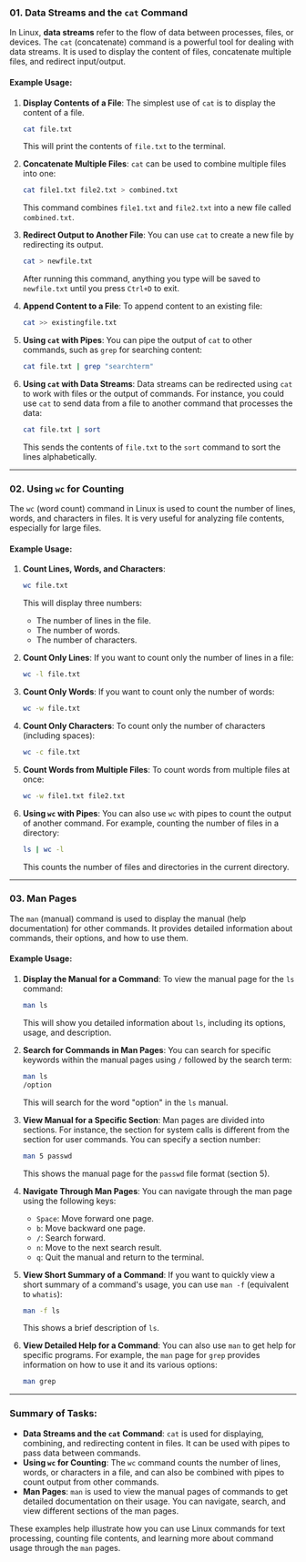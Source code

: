 
### 01. **Data Streams and the `cat` Command**

In Linux, **data streams** refer to the flow of data between processes, files, or devices. The `cat` (concatenate) command is a powerful tool for dealing with data streams. It is used to display the content of files, concatenate multiple files, and redirect input/output.

#### Example Usage:
1. **Display Contents of a File**:
   The simplest use of `cat` is to display the content of a file.
   ```bash
   cat file.txt
   ```
   This will print the contents of `file.txt` to the terminal.

2. **Concatenate Multiple Files**:
   `cat` can be used to combine multiple files into one:
   ```bash
   cat file1.txt file2.txt > combined.txt
   ```
   This command combines `file1.txt` and `file2.txt` into a new file called `combined.txt`.

3. **Redirect Output to Another File**:
   You can use `cat` to create a new file by redirecting its output.
   ```bash
   cat > newfile.txt
   ```
   After running this command, anything you type will be saved to `newfile.txt` until you press `Ctrl+D` to exit.

4. **Append Content to a File**:
   To append content to an existing file:
   ```bash
   cat >> existingfile.txt
   ```

5. **Using `cat` with Pipes**:
   You can pipe the output of `cat` to other commands, such as `grep` for searching content:
   ```bash
   cat file.txt | grep "searchterm"
   ```

6. **Using `cat` with Data Streams**:
   Data streams can be redirected using `cat` to work with files or the output of commands. For instance, you could use `cat` to send data from a file to another command that processes the data:
   ```bash
   cat file.txt | sort
   ```
   This sends the contents of `file.txt` to the `sort` command to sort the lines alphabetically.

---

### 02. **Using `wc` for Counting**

The `wc` (word count) command in Linux is used to count the number of lines, words, and characters in files. It is very useful for analyzing file contents, especially for large files.

#### Example Usage:
1. **Count Lines, Words, and Characters**:
   ```bash
   wc file.txt
   ```
   This will display three numbers:
   - The number of lines in the file.
   - The number of words.
   - The number of characters.

2. **Count Only Lines**:
   If you want to count only the number of lines in a file:
   ```bash
   wc -l file.txt
   ```

3. **Count Only Words**:
   If you want to count only the number of words:
   ```bash
   wc -w file.txt
   ```

4. **Count Only Characters**:
   To count only the number of characters (including spaces):
   ```bash
   wc -c file.txt
   ```

5. **Count Words from Multiple Files**:
   To count words from multiple files at once:
   ```bash
   wc -w file1.txt file2.txt
   ```

6. **Using `wc` with Pipes**:
   You can also use `wc` with pipes to count the output of another command. For example, counting the number of files in a directory:
   ```bash
   ls | wc -l
   ```
   This counts the number of files and directories in the current directory.

---

### 03. **Man Pages**

The `man` (manual) command is used to display the manual (help documentation) for other commands. It provides detailed information about commands, their options, and how to use them. 

#### Example Usage:
1. **Display the Manual for a Command**:
   To view the manual page for the `ls` command:
   ```bash
   man ls
   ```
   This will show you detailed information about `ls`, including its options, usage, and description.

2. **Search for Commands in Man Pages**:
   You can search for specific keywords within the manual pages using `/` followed by the search term:
   ```bash
   man ls
   /option
   ```
   This will search for the word "option" in the `ls` manual.

3. **View Manual for a Specific Section**:
   Man pages are divided into sections. For instance, the section for system calls is different from the section for user commands. You can specify a section number:
   ```bash
   man 5 passwd
   ```
   This shows the manual page for the `passwd` file format (section 5).

4. **Navigate Through Man Pages**:
   You can navigate through the man page using the following keys:
   - `Space`: Move forward one page.
   - `b`: Move backward one page.
   - `/`: Search forward.
   - `n`: Move to the next search result.
   - `q`: Quit the manual and return to the terminal.

5. **View Short Summary of a Command**:
   If you want to quickly view a short summary of a command's usage, you can use `man -f` (equivalent to `whatis`):
   ```bash
   man -f ls
   ```
   This shows a brief description of `ls`.

6. **View Detailed Help for a Command**:
   You can also use `man` to get help for specific programs. For example, the `man` page for `grep` provides information on how to use it and its various options:
   ```bash
   man grep
   ```

---

### Summary of Tasks:
- **Data Streams and the `cat` Command**: `cat` is used for displaying, combining, and redirecting content in files. It can be used with pipes to pass data between commands.
- **Using `wc` for Counting**: The `wc` command counts the number of lines, words, or characters in a file, and can also be combined with pipes to count output from other commands.
- **Man Pages**: `man` is used to view the manual pages of commands to get detailed documentation on their usage. You can navigate, search, and view different sections of the man pages.

These examples help illustrate how you can use Linux commands for text processing, counting file contents, and learning more about command usage through the `man` pages.